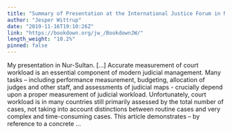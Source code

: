 ```yaml
---
title: "Summary of Presentation at the International Justice Forum in Nur-Sultan 2019"
author: "Jesper Wittrup"
date: "2019-11-16T19:10:26Z"
link: "https://bookdown.org/jw_/BookdownJW/"
length_weight: "10.2%"
pinned: false
---
```


My presentation in Nur-Sultan. [...] Accurate measurement of court workload is an essential component of modern judicial management. Many tasks – including performance measurement, budgeting, allocation of judges and other staff, and assessments of judicial maps - crucially depend upon a proper measurement of judicial workload. Unfortunately, court workload is in many countries still primarily assessed by the total number of cases, not taking into account distinctions between routine cases and very complex and time-consuming cases. This article demonstrates – by reference to a concrete ...
